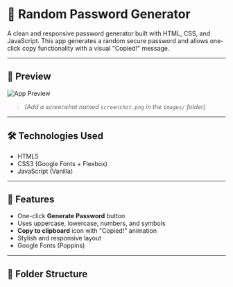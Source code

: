 # 🔐 Random Password Generator

A clean and responsive password generator built with HTML, CSS, and JavaScript. This app generates a random secure password and allows one-click copy functionality with a visual "Copied!" message.

---

## 📸 Preview

![App Preview](./images/screenshot.png)
> *(Add a screenshot named `screenshot.png` in the `images/` folder)*

---

## 🛠️ Technologies Used

- HTML5
- CSS3 (Google Fonts + Flexbox)
- JavaScript (Vanilla)

---

## 🚀 Features

- One-click **Generate Password** button
- Uses uppercase, lowercase, numbers, and symbols
- **Copy to clipboard** icon with "Copied!" animation
- Stylish and responsive layout
- Google Fonts (Poppins)

---

## 📂 Folder Structure

